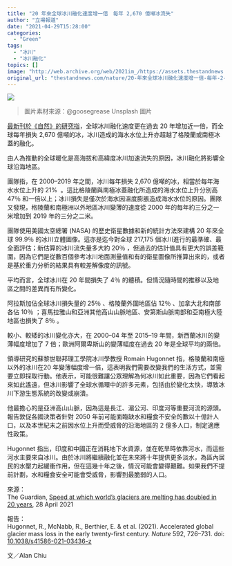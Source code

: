 ```yaml
---
title: "20 年來全球冰川融化速度增一倍　每年 2,670 億噸冰流失"
author: "立場報道"
date: "2021-04-29T15:28:00"
categories:
  - "Green"
tags:
  - "冰川"
  - "冰川融化"
topics: []
image: "http://web.archive.org/web/2021im_/https://assets.thestandnews.com/media/photos/1-0220copy_B1JEO.png"
original_url: "thestandnews.com/nature/20-年來全球冰川融化速度增一倍-每年-2-670-億噸冰流失"
---
```

![](http://web.archive.org/web/2021im_/https://assets.thestandnews.com/media/photos/1-0220copy_B1JEO.png)
> 圖片素材來源：@goosegrease Unsplash 圖片

[最新刊於《自然》的研究指](http://web.archive.org/web/20211229101654/https://doi.org/10.1038/s41586-021-03436-z)，全球冰川融化速度更在過去 20 年增加近一倍，而全球每年損失 2,670 億噸的冰，冰川造成的海水水位上升亦超越了格陵蘭或南極冰蓋的融化。

由人為推動的全球暖化是高海拔和高緯度冰川加速流失的原因，冰川融化將影響全球沿海地區。

團隊指，在 2000–2019 年之間，冰川每年損失 2,670 億噸的冰，相當於每年海水水位上升的 21%  。這比格陵蘭與南極冰蓋融化所造成的海水水位上升分別高 47％ 和一倍以上；冰川損失是僅次於海水因溫度膨脹造成海水水位的原因。團隊又發現，格陵蘭和南極洲以外地區冰川變薄的速度從 2000 年的每年約三分之一米增加到 2019 年的三分之二米。

團隊使用美國太空總署 (NASA) 的歷史衛星數據和新的統計方法來建構 20 年來全球 99.9％ 的冰川立體圖像。這亦是迄今對全球 217,175 個冰川進行的最準確、最全面評估；新估算的冰川流失量多大約 20％ ，但過去的估計值具有更大的誤差範圍，因為它們是從數百個參考冰川地面測量值和有的衛星圖像所推算出來的，或者是基於重力分析的結果具有較差解像度的訊號。

平均而言，全球冰川在 20 年間損失了 4％ 的體積。但情況隨時間的推移以及地區之間的差異而有所變化。

阿拉斯加佔全球冰川損失量的 25％ 、格陵蘭外圍地區佔 12％ 、加拿大北和南部各佔 10％ ；喜馬拉雅山和亞洲其他高山山脈地區、安第斯山脈南部和亞南極大陸地區也損失了 8％ 。

較小、較矮的冰川變化亦大，在 2000–04 年至 2015–19 年間，新西蘭冰川的變薄幅度增加了 7 倍；歐洲阿爾卑斯山的變薄幅度在過去 20 年是全球平均的兩倍。

領導研究的蘇黎世聯邦理工學院冰川學教授 Romain Hugonnet 指，格陵蘭和南極以外的冰川在20 年變薄幅度增一倍，這表明我們需要改變我們的生活方式，並需要立即採取行動。他表示，可能很難讓公眾理解為何冰川如此重要，因為它們看起來如此遙遠，但冰川影響了全球水循環中的許多元素，包括由於變化太快，導致冰川下游生態系統的改變或崩潰。

他最擔心的是亞洲高山山脈，因為這是長江、湄公河、印度河等重要河流的源頭。報告敦促各國決策者針對 2050 年前可能面臨缺水和糧食不安全的數以十億計人口，以及本世紀末之前因水位上升而受威脅的沿海地區的 2 億多人口，制定適應性政策。

Hugonnet 指出，印度和中國正在消耗地下水資源，並在乾旱時依靠河水，而這些河水主要來自冰川。由於冰川將繼續融化並在未來將十年提供更多淡水，為區內居民的水壓力起緩衝作用，但在這幾十年之後，情況可能會變得艱難。如果我們不提前計劃，水和糧食安全可能會受威脅，影響到最脆弱的人口。

來源：  
The Guardian, [Speed at which world’s glaciers are melting has doubled in 20 years](http://web.archive.org/web/20211229101654/https://www.theguardian.com/environment/2021/apr/28/speed-at-which-worlds-glaciers-are-melting-has-doubled-in-20-years), 28 April 2021

報告：  
Hugonnet, R., McNabb, R., Berthier, E. & et al. (2021). Accelerated global glacier mass loss in the early twenty-first century. _Nature_ 592, 726–731. doi: [10.1038/s41586-021-03436-z](http://web.archive.org/web/20211229101654/https://doi.org/10.1038/s41586-021-03436-z)

文／Alan Chiu